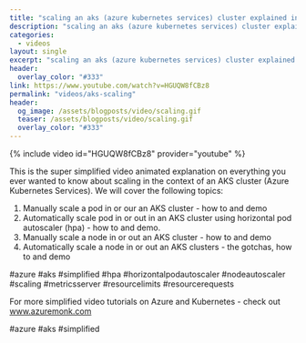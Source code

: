 ```yaml
---
title: "scaling an aks (azure kubernetes services) cluster explained in plain english"
description: "scaling an aks (azure kubernetes services) cluster explained in plain english"
categories:
  - videos
layout: single
excerpt: "scaling an aks (azure kubernetes services) cluster explained in plain english"
header:
  overlay_color: "#333"
link: https://www.youtube.com/watch?v=HGUQW8fCBz8 
permalink: "videos/aks-scaling"
header:
  og_image: /assets/blogposts/video/scaling.gif
  teaser: /assets/blogposts/video/scaling.gif
  overlay_color: "#333"
---
```


{% include video id="HGUQW8fCBz8" provider="youtube" %}

This is the super simplified video animated explanation on everything you ever wanted to know about scaling in the context of an AKS cluster (Azure Kubernetes Services). We will cover the following topics: 

1. Manually scale a pod in or our an AKS cluster - how to and demo 
2. Automatically scale pod in or out in an AKS cluster using horizontal pod autoscaler (hpa) - how to and demo.
3. Manually scale a node in or out an AKS cluster - how to and demo 
4. Automatically scale a node in or out an AKS clusters - the gotchas, how to and demo

#azure #aks #simplified #hpa #horizontalpodautoscaler #nodeautoscaler #scaling #metricsserver #resourcelimits #resourcerequests

For more simplified video tutorials on Azure and Kubernetes - check out www.azuremonk.com

#azure #aks #simplified

